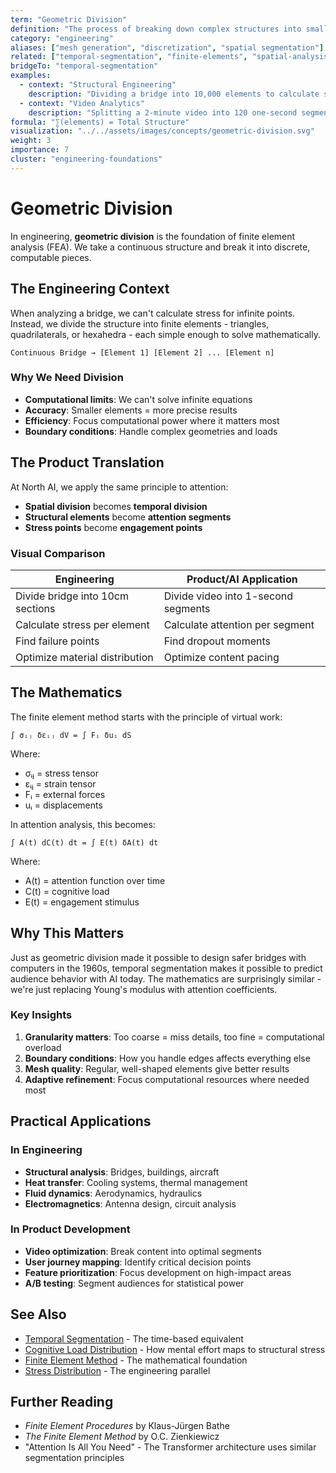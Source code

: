 ```yaml
---
term: "Geometric Division"
definition: "The process of breaking down complex structures into smaller, manageable elements for analysis"
category: "engineering"
aliases: ["mesh generation", "discretization", "spatial segmentation"]
related: ["temporal-segmentation", "finite-elements", "spatial-analysis"]
bridgeTo: "temporal-segmentation"
examples:
  - context: "Structural Engineering"
    description: "Dividing a bridge into 10,000 elements to calculate stress at each point"
  - context: "Video Analytics"
    description: "Splitting a 2-minute video into 120 one-second segments for attention analysis"
formula: "∑(elements) = Total Structure"
visualization: "../../assets/images/concepts/geometric-division.svg"
weight: 3
importance: 7
cluster: "engineering-foundations"
---
```


# Geometric Division

In engineering, **geometric division** is the foundation of finite element analysis (FEA). We take a continuous structure and break it into discrete, computable pieces.

## The Engineering Context

When analyzing a bridge, we can't calculate stress for infinite points. Instead, we divide the structure into finite elements - triangles, quadrilaterals, or hexahedra - each simple enough to solve mathematically.

```
Continuous Bridge → [Element 1] [Element 2] ... [Element n]
```

### Why We Need Division

- **Computational limits**: We can't solve infinite equations
- **Accuracy**: Smaller elements = more precise results
- **Efficiency**: Focus computational power where it matters most
- **Boundary conditions**: Handle complex geometries and loads

## The Product Translation

At North AI, we apply the same principle to attention:

- **Spatial division** becomes **temporal division**
- **Structural elements** become **attention segments**  
- **Stress points** become **engagement points**

### Visual Comparison

| Engineering | Product/AI Application |
|-------------|----------------------|
| Divide bridge into 10cm sections | Divide video into 1-second segments |
| Calculate stress per element | Calculate attention per segment |
| Find failure points | Find dropout moments |
| Optimize material distribution | Optimize content pacing |

## The Mathematics

The finite element method starts with the principle of virtual work:

```
∫ σᵢⱼ δεᵢⱼ dV = ∫ Fᵢ δuᵢ dS
```

Where:
- σᵢⱼ = stress tensor
- εᵢⱼ = strain tensor  
- Fᵢ = external forces
- uᵢ = displacements

In attention analysis, this becomes:

```
∫ A(t) dC(t) dt = ∫ E(t) δA(t) dt
```

Where:
- A(t) = attention function over time
- C(t) = cognitive load
- E(t) = engagement stimulus

## Why This Matters

Just as geometric division made it possible to design safer bridges with computers in the 1960s, temporal segmentation makes it possible to predict audience behavior with AI today. The mathematics are surprisingly similar - we're just replacing Young's modulus with attention coefficients.

### Key Insights

1. **Granularity matters**: Too coarse = miss details, too fine = computational overload
2. **Boundary conditions**: How you handle edges affects everything else
3. **Mesh quality**: Regular, well-shaped elements give better results
4. **Adaptive refinement**: Focus computational resources where needed most

## Practical Applications

### In Engineering
- **Structural analysis**: Bridges, buildings, aircraft
- **Heat transfer**: Cooling systems, thermal management
- **Fluid dynamics**: Aerodynamics, hydraulics
- **Electromagnetics**: Antenna design, circuit analysis

### In Product Development
- **Video optimization**: Break content into optimal segments
- **User journey mapping**: Identify critical decision points
- **Feature prioritization**: Focus development on high-impact areas
- **A/B testing**: Segment audiences for statistical power

## See Also

- [Temporal Segmentation](/concepts/temporal-segmentation) - The time-based equivalent
- [Cognitive Load Distribution](/concepts/cognitive-load-distribution) - How mental effort maps to structural stress
- [Finite Element Method](/concepts/finite-element-method) - The mathematical foundation
- [Stress Distribution](/concepts/stress-distribution) - The engineering parallel

## Further Reading

- *Finite Element Procedures* by Klaus-Jürgen Bathe
- *The Finite Element Method* by O.C. Zienkiewicz
- "Attention Is All You Need" - The Transformer architecture uses similar segmentation principles
